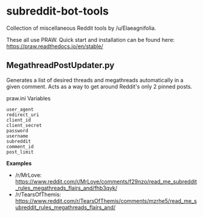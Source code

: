 # subreddit-bot-tools
Collection of miscellaneous Reddit tools by /u/Elaeagnifolia.

These all use PRAW. Quick start and installation can be found here: https://praw.readthedocs.io/en/stable/

## MegathreadPostUpdater.py
Generates a list of desired threads and megathreads automatically in a given comment. Acts as a way to get around Reddit's only 2 pinned posts.

praw.ini Variables
```
user_agent
redirect_uri
client_id
client_secret
password
username
subreddit
comment_id
post_limit
```

**Examples**
* /r/MrLove: https://www.reddit.com/r/MrLove/comments/f29nzo/read_me_subreddit_rules_megathreads_flairs_and/fhb3qyk/
* /r/TearsOfThemis: https://www.reddit.com/r/TearsOfThemis/comments/mzrhe5/read_me_subreddit_rules_megathreads_flairs_and/
